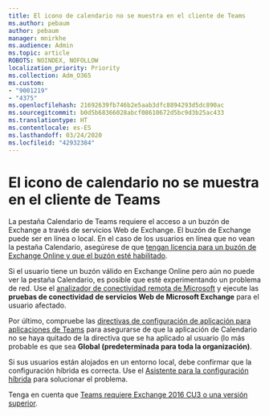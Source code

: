 ```yaml
---
title: El icono de calendario no se muestra en el cliente de Teams
ms.author: pebaum
author: pebaum
manager: mnirkhe
ms.audience: Admin
ms.topic: article
ROBOTS: NOINDEX, NOFOLLOW
localization_priority: Priority
ms.collection: Adm_O365
ms.custom:
- "9001219"
- "4375"
ms.openlocfilehash: 21692639fb746b2e5aab3dfc8894293d5dc890ac
ms.sourcegitcommit: b0d5b68366028abcf08610672d5bc9d3b25ac433
ms.translationtype: HT
ms.contentlocale: es-ES
ms.lasthandoff: 03/24/2020
ms.locfileid: "42932384"
---
```

# <a name="calendar-icon-not-showing-in-teams-client"></a>El icono de calendario no se muestra en el cliente de Teams

La pestaña Calendario de Teams requiere el acceso a un buzón de Exchange a través de servicios Web de Exchange. El buzón de Exchange puede ser en línea o local. En el caso de los usuarios en línea que no vean la pestaña Calendario, asegúrese de que [tengan licencia para un buzón de Exchange Online y que el buzón esté habilitado](https://docs.microsoft.com/exchange/recipients-in-exchange-online/create-user-mailboxes).

Si el usuario tiene un buzón válido en Exchange Online pero aún no puede ver la pestaña Calendario, es posible que esté experimentando un problema de red. Use el [analizador de conectividad remota de Microsoft](https://testconnectivity.microsoft.com/) y ejecute las **pruebas de conectividad de servicios Web de Microsoft Exchange** para el usuario afectado.

Por último, compruebe las [directivas de configuración de aplicación para aplicaciones de Teams](https://admin.teams.microsoft.com/policies/app-setup) para asegurarse de que la aplicación de Calendario no se haya quitado de la directiva que se ha aplicado al usuario (lo más probable es que sea **Global (predeterminada para toda la organización)**.

Si sus usuarios están alojados en un entorno local, debe confirmar que la configuración híbrida es correcta. Use el [Asistente para la configuración híbrida](https://docs.microsoft.com/exchange/hybrid-deployment/hybrid-agent) para solucionar el problema.

Tenga en cuenta que [Teams requiere Exchange 2016 CU3 o una versión superior](https://docs.microsoft.com/microsoftteams/exchange-teams-interact).
